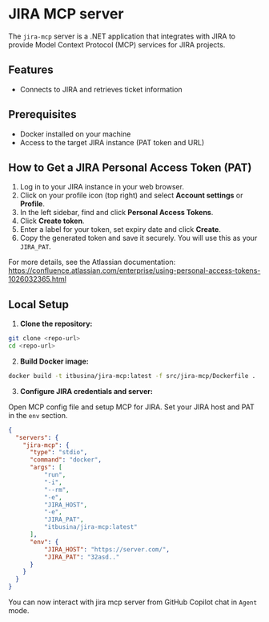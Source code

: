 # JIRA MCP server

The `jira-mcp` server is a .NET application that integrates with JIRA to provide Model Context Protocol (MCP) services for JIRA projects.

## Features
- Connects to JIRA and retrieves ticket information

## Prerequisites
- Docker installed on your machine
- Access to the target JIRA instance (PAT token and URL)

## How to Get a JIRA Personal Access Token (PAT)
1. Log in to your JIRA instance in your web browser.
2. Click on your profile icon (top right) and select **Account settings** or **Profile**.
3. In the left sidebar, find and click **Personal Access Tokens**.
4. Click **Create token**.
5. Enter a label for your token, set expiry date and click **Create**.
6. Copy the generated token and save it securely. You will use this as your `JIRA_PAT`.

For more details, see the Atlassian documentation: https://confluence.atlassian.com/enterprise/using-personal-access-tokens-1026032365.html

## Local Setup
1. **Clone the repository:**

```sh
git clone <repo-url>
cd <repo-url>
```

2. **Build Docker image:**

```sh
docker build -t itbusina/jira-mcp:latest -f src/jira-mcp/Dockerfile .
```

3. **Configure JIRA credentials and server:**

Open MCP config file and setup MCP for JIRA. Set your JIRA host and PAT in the `env` section.

```json
{
  "servers": {
    "jira-mcp": {
      "type": "stdio",
      "command": "docker",
      "args": [
          "run",
          "-i",
          "--rm",
          "-e",
          "JIRA_HOST",
          "-e",
          "JIRA_PAT",
          "itbusina/jira-mcp:latest"
      ],
      "env": {
          "JIRA_HOST": "https://server.com/",
          "JIRA_PAT": "32asd.."
      }
    }
  }
}
```

You can now interact with jira mcp server from GitHub Copilot chat in `Agent` mode.
